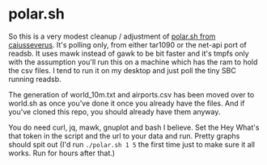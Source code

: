 # polar.sh

So this is a very modest cleanup / adjustment of [polar.sh from caiusseverus](https://github.com/caiusseverus/adsbcompare).  It's polling only, from either tar1090 or the net-api port of readsb.  It uses mawk instead of gawk to be bit faster and it's tmpfs only with the assumption you'll run this on a machine which has the ram to hold the csv files.  I tend to run it on my desktop and just poll the tiny SBC running readsb.

The generation of world_10m.txt and airports.csv has been moved over to world.sh as once you've done it once you already have the files.  And if you've cloned this repo, you should already have them anyway.  

You do need curl, jq, mawk, gnuplot and bash I believe.  Set the Hey What's that token in the script and the url to your data and run.  Pretty graphs should spit out (I'd run ```./polar.sh 1 5``` the first time just to make sure it all works.  Run for hours after that.)